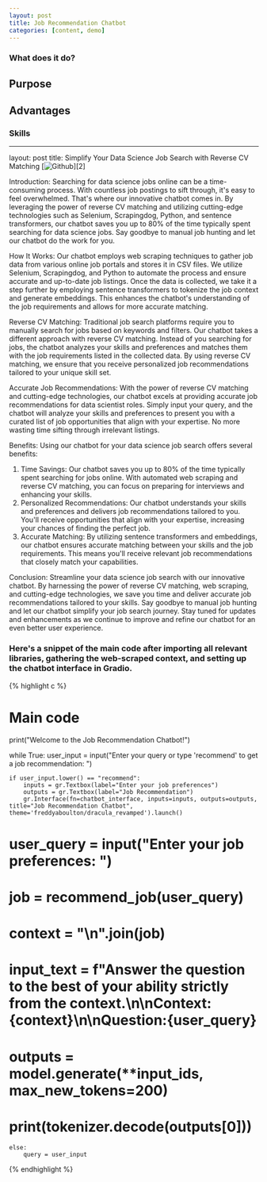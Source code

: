 ```yaml
---
layout: post
title: Job Recommendation Chatbot 
categories: [content, demo]
---
```

### What does it do? 
## Purpose
## Advantages
### Skills 
---
layout: post
title: Simplify Your Data Science Job Search with Reverse CV Matching
[![Github][2.2]][2]

[2.2]:(https://github.com/joycechungyt/Job-Recommendation-Chatbot)

Introduction:
Searching for data science jobs online can be a time-consuming process. With countless job postings to sift through, it's easy to feel overwhelmed. That's where our innovative chatbot comes in. By leveraging the power of reverse CV matching and utilizing cutting-edge technologies such as Selenium, Scrapingdog, Python, and sentence transformers, our chatbot saves you up to 80% of the time typically spent searching for data science jobs. Say goodbye to manual job hunting and let our chatbot do the work for you.

How It Works:
Our chatbot employs web scraping techniques to gather job data from various online job portals and stores it in CSV files. We utilize Selenium, Scrapingdog, and Python to automate the process and ensure accurate and up-to-date job listings. Once the data is collected, we take it a step further by employing sentence transformers to tokenize the job context and generate embeddings. This enhances the chatbot's understanding of the job requirements and allows for more accurate matching.

Reverse CV Matching:
Traditional job search platforms require you to manually search for jobs based on keywords and filters. Our chatbot takes a different approach with reverse CV matching. Instead of you searching for jobs, the chatbot analyzes your skills and preferences and matches them with the job requirements listed in the collected data. By using reverse CV matching, we ensure that you receive personalized job recommendations tailored to your unique skill set.

Accurate Job Recommendations:
With the power of reverse CV matching and cutting-edge technologies, our chatbot excels at providing accurate job recommendations for data scientist roles. Simply input your query, and the chatbot will analyze your skills and preferences to present you with a curated list of job opportunities that align with your expertise. No more wasting time sifting through irrelevant listings.

Benefits:
Using our chatbot for your data science job search offers several benefits:

1. Time Savings: Our chatbot saves you up to 80% of the time typically spent searching for jobs online. With automated web scraping and reverse CV matching, you can focus on preparing for interviews and enhancing your skills.
2. Personalized Recommendations: Our chatbot understands your skills and preferences and delivers job recommendations tailored to you. You'll receive opportunities that align with your expertise, increasing your chances of finding the perfect job.
3. Accurate Matching: By utilizing sentence transformers and embeddings, our chatbot ensures accurate matching between your skills and the job requirements. This means you'll receive relevant job recommendations that closely match your capabilities.

Conclusion:
Streamline your data science job search with our innovative chatbot. By harnessing the power of reverse CV matching, web scraping, and cutting-edge technologies, we save you time and deliver accurate job recommendations tailored to your skills. Say goodbye to manual job hunting and let our chatbot simplify your job search journey. Stay tuned for updates and enhancements as we continue to improve and refine our chatbot for an even better user experience.

### Here's a snippet of the main code after importing all relevant libraries, gathering the web-scraped context, and setting up the chatbot interface in Gradio. 

{% highlight c %}
# Main code
print("Welcome to the Job Recommendation Chatbot!")

while True:
    user_input = input("Enter your query or type 'recommend' to get a job recommendation: ")

    if user_input.lower() == "recommend":
        inputs = gr.Textbox(label="Enter your job preferences")
        outputs = gr.Textbox(label="Job Recommendation")
        gr.Interface(fn=chatbot_interface, inputs=inputs, outputs=outputs, title="Job Recommendation Chatbot", theme='freddyaboulton/dracula_revamped').launch()

# user_query = input("Enter your job preferences: ")
#         job = recommend_job(user_query)
#         context = "\n".join(job)

#         input_text = f"Answer the question to the best of your ability strictly from the context.\n\nContext:{context}\n\nQuestion:{user_query}
#         outputs = model.generate(**input_ids, max_new_tokens=200)
#         print(tokenizer.decode(outputs[0]))
    else:
        query = user_input
{% endhighlight %}

